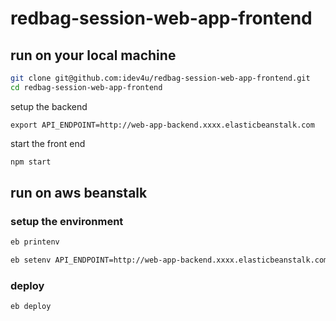 # redbag-session-web-app-frontend

## run on your local machine

```sh
git clone git@github.com:idev4u/redbag-session-web-app-frontend.git
cd redbag-session-web-app-frontend
```

setup the backend
```
export API_ENDPOINT=http://web-app-backend.xxxx.elasticbeanstalk.com
```
start the front end
```sh
npm start
```

## run on aws beanstalk
### setup the environment

```sh
eb printenv
```
```sh
eb setenv API_ENDPOINT=http://web-app-backend.xxxx.elasticbeanstalk.com
```

### deploy
```sh
eb deploy
```
